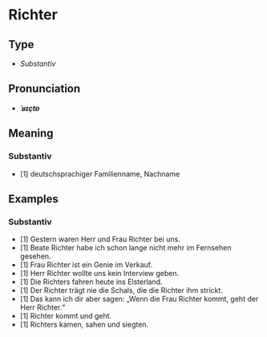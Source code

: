 # Richter
## Type
- _Substantiv_
## Pronunciation
- **_ˈʁɪçtɐ_**
## Meaning
### Substantiv
- [1] deutschsprachiger Familienname, Nachname
## Examples
### Substantiv
- [1] Gestern waren Herr und Frau Richter bei uns.
- [1] Beate Richter habe ich schon lange nicht mehr im Fernsehen gesehen.
- [1] Frau Richter ist ein Genie im Verkauf.
- [1] Herr Richter wollte uns kein Interview geben.
- [1] Die Richters fahren heute ins Elsterland.
- [1] Der Richter trägt nie die Schals, die die Richter ihm strickt.
- [1] Das kann ich dir aber sagen: „Wenn die Frau Richter kommt, geht der Herr Richter.“
- [1] Richter kommt und geht.
- [1] Richters kamen, sahen und siegten.
